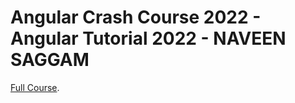 # Angular Crash Course 2022 - Angular Tutorial 2022 - NAVEEN SAGGAM
[Full Course](https://m.youtube.com/watch?v=4cZxk6dO1yQ).
